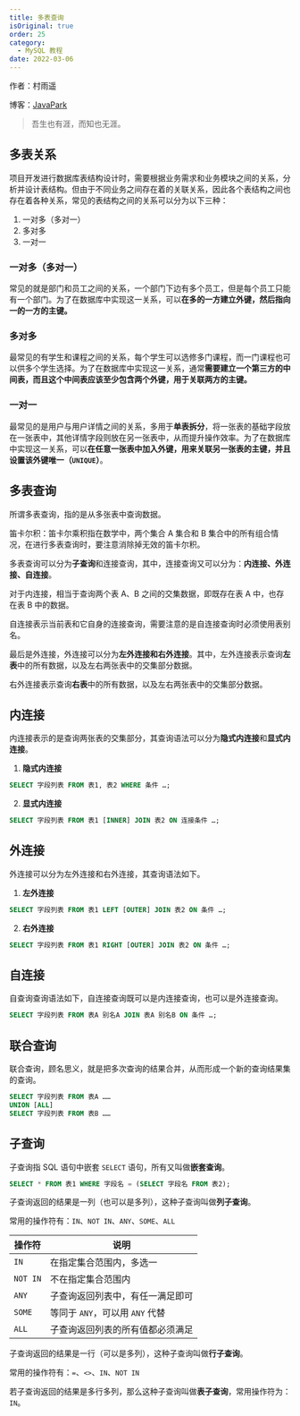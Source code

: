 ```yaml
---
title: 多表查询
isOriginal: true
order: 25
category:
  - MySQL 教程
date: 2022-03-06
---
```

作者：村雨遥

博客：[JavaPark](https://cunyu1943.github.io/JavaPark)

>   吾生也有涯，而知也无涯。

## 多表关系

项目开发进行数据库表结构设计时，需要根据业务需求和业务模块之间的关系，分析并设计表结构。但由于不同业务之间存在着的关联关系，因此各个表结构之间也存在着各种关系，常见的表结构之间的关系可以分为以下三种：

1.   一对多（多对一）
2.   多对多
3.   一对一

### 一对多（多对一）

 常见的就是部门和员工之间的关系，一个部门下边有多个员工，但是每个员工只能有一个部门。为了在数据库中实现这一关系，可以**在多的一方建立外键，然后指向一的一方的主键。**

### 多对多

最常见的有学生和课程之间的关系，每个学生可以选修多门课程，而一门课程也可以供多个学生选择。为了在数据库中实现这一关系，通常**需要建立一个第三方的中间表，而且这个中间表应该至少包含两个外键，用于关联两方的主键。**

### 一对一

最常见的是用户与用户详情之间的关系，多用于**单表拆分**，将一张表的基础字段放在一张表中，其他详情字段则放在另一张表中，从而提升操作效率。为了在数据库中实现这一关系，可以**在任意一张表中加入外键，用来关联另一张表的主键，并且设置该外键唯一（`UNIQUE`）**。

## 多表查询

所谓多表查询，指的是从多张表中查询数据。

笛卡尔积：笛卡尔乘积指在数学中，两个集合 A 集合和 B 集合中的所有组合情况，在进行多表查询时，要注意消除掉无效的笛卡尔积。

多表查询可以分为**子查询**和连接查询，其中，连接查询又可以分为：**内连接、外连接、自连接**。

对于内连接，相当于查询两个表 A、B 之间的交集数据，即既存在表 A 中，也存在表 B 中的数据。

自连接表示当前表和它自身的连接查询，需要注意的是自连接查询时必须使用表别名。

最后是外连接，外连接可以分为**左外连接和右外连接**。其中，左外连接表示查询**左表**中的所有数据，以及左右两张表中的交集部分数据。

右外连接表示查询**右表**中的所有数据，以及左右两张表中的交集部分数据。

## 内连接

内连接表示的是查询两张表的交集部分，其查询语法可以分为**隐式内连接**和**显式内连接**。

1.   **隐式内连接**

```sql
SELECT 字段列表 FROM 表1, 表2 WHERE 条件 …;
```

2.   **显式内连接**

```sql
SELECT 字段列表 FROM 表1 [INNER] JOIN 表2 ON 连接条件 …;
```

## 外连接

外连接可以分为左外连接和右外连接，其查询语法如下。

1.   **左外连接**

```sql
SELECT 字段列表 FROM 表1 LEFT [OUTER] JOIN 表2 ON 条件 …;
```

2.   **右外连接**

```sql
SELECT 字段列表 FROM 表1 RIGHT [OUTER] JOIN 表2 ON 条件 …;
```

## 自连接

自查询查询语法如下，自连接查询既可以是内连接查询，也可以是外连接查询。

```sql
SELECT 字段列表 FROM 表A 别名A JOIN 表A 别名B ON 条件 …;
```

## 联合查询

联合查询，顾名思义，就是把多次查询的结果合并，从而形成一个新的查询结果集的查询。

```sql
SELECT 字段列表 FROM 表A ……
UNION [ALL]
SELECT 字段列表 FROM 表B ……
```

## 子查询

子查询指 SQL 语句中嵌套 `SELECT` 语句，所有又叫做**嵌套查询**。

```sql
SELECT * FROM 表1 WHERE 字段名 = (SELECT 字段名 FROM 表2);
```

子查询返回的结果是一列（也可以是多列），这种子查询叫做**列子查询**。

常用的操作符有：`IN`、`NOT IN`、`ANY`、`SOME`、`ALL`

| 操作符   | 说明                             |
| -------- | -------------------------------- |
| `IN`     | 在指定集合范围内，多选一         |
| `NOT IN` | 不在指定集合范围内               |
| `ANY`    | 子查询返回列表中，有任一满足即可 |
| `SOME`   | 等同于 `ANY`，可以用 `ANY` 代替  |
| `ALL`    | 子查询返回列表的所有值都必须满足 |

子查询返回的结果是一行（可以是多列），这种子查询叫做**行子查询**。

常用的操作符有：`=`、`<>`、`IN`、`NOT IN`

若子查询返回的结果是多行多列，那么这种子查询叫做**表子查询**，常用操作符为：`IN`。  
